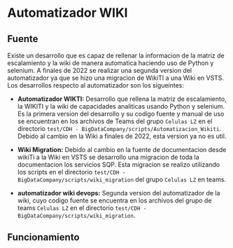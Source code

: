 # Automatizador WIKI

## Fuente
Existe un desarrollo que es capaz de rellenar la informacion de la matriz de escalamiento y la wiki de manera automatica haciendo uso de Python y selenium. A finales de 2022 se realizar una segunda version del automatizador ya que se hizo una migracion de WikiTI a una Wiki en VSTS. Los desarrollos respecto al automatizador son los sigueintes:

- **Automatizador WIKTI:** Desarrollo que rellena la matriz de escalamiento, la WIKITI y la wiki de capacidades analiticas usando Python y selenium. Es la primera version del desarrollo y su codigo fuente y manual de uso se encuentran en los archivos de Teams del grupo `Celulas LZ` en el directorio `test/CDH - BigDataCompany/scripts/Automatizacion_Wikiti`. Debido al cambio en la Wiki a finales de 2022, esta version ya no es util.

- **Wiki Migration:** Debido al cambio en la fuente de documentacion desde wikiTi a la Wiki en VSTS se desarrollo una migracion de toda la documentacion los servicios SQP. Esta migracion se realizo utilizando los scripts en el directorio `test/CDH - BigDataCompany/scripts/wiki_migration` del grupo `Celulas LZ` en teams.

- **automatizador wiki devops:** Segunda version del automatizador de la wiki, cuyo codigo fuente se encuentra en los archivos del grupo de teams `Celulas LZ` en el directorio `test/CDH - BigDataCompany/scripts/wiki_migration`.

## Funcionamiento